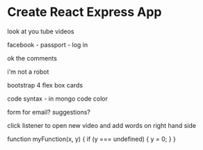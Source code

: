 # Create React Express App

look at you tube videos

facebook - passport - log in

ok the comments

i'm not a robot

bootstrap 4
flex box
cards

code syntax - in mongo
code color

form for email? suggestions?

click listener to open new video and add words on right hand side

function myFunction(x, y) {
      if (y === undefined) {
            y = 0;
      } 
  }